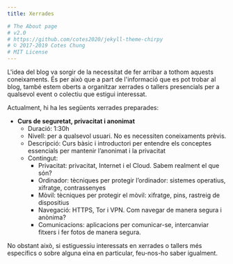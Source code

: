 ```yaml
---
title: Xerrades

# The About page
# v2.0
# https://github.com/cotes2020/jekyll-theme-chirpy
# © 2017-2019 Cotes Chung
# MIT License
---
```



L'idea del blog va sorgir de la necessitat de fer arribar a tothom aquests coneixaments. És per això que a part de l'informació que es pot trobar al blog, també estem oberts a organitzar xerrades o tallers presencials per a qualsevol event o colectiu que estigui interessat.

Actualment, hi ha les següents xerrades preparades:
* **Curs de seguretat, privacitat i anonimat**
	* Duració: 1:30h
	* Nivell: per a qualsevol usuari. No es necessiten coneixaments prèvis.
	* Descripció: Curs bàsic i introductori per entendre els conceptes essencials per mantenir l’anonimat i la privacitat
	* Contingut:
		* Privacitat: privacitat, Internet i el Cloud. Sabem realment el que són?
		* Ordinador: tècniques per protegir l’ordinador: sistemes operatius, xifratge, contrassenyes
		* Mòvil: tècniques per protegir el mòvil: xifratge, pins, rastreig de dispositius
		* Navegació: HTTPS, Tor i VPN. Com navegar de manera segura i anònima?
		* Comunicacions: aplicacions per comunicar-se, intercanviar fitxers i fer fotos de manera segura.

No obstant això, si estiguessiu interessats en xerrades o tallers més específics o sobre alguna eina en particular, feu-nos-ho saber igualment.

